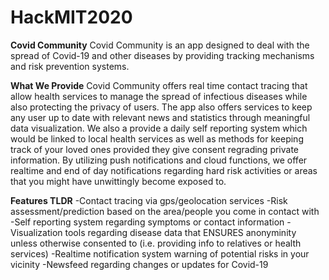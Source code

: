 # HackMIT2020

**Covid Community**
Covid Community is an app designed to deal with the spread of Covid-19 and other diseases by providing tracking mechanisms and risk prevention systems. 

**What We Provide**
Covid Community offers real time contact tracing that allow health services to manage the spread of infectious diseases while also protecting the privacy of users. The app also offers services to keep any user up to date with relevant news and statistics through meaningful data visualization. We also a provide a daily self reporting system which would be linked to local health services as well as methods for keeping track of your loved ones provided they give consent regrading private information. By utilizing push notifications and cloud functions, we offer realtime and end of day notifications regarding hard risk activities or areas that you might have unwittingly become exposed to.

**Features TLDR**
-Contact tracing via gps/geolocation services
-Risk assessment/prediction based on the area/people you come in contact with
-Self reporting system regarding symptoms or contact information
-Visualization tools regarding disease data that ENSURES anonyminity unless otherwise consented to (i.e. providing info to relatives or health services)
-Realtime notification system warning of potential risks in your vicinity
-Newsfeed regarding changes or updates for Covid-19
